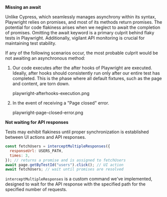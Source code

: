 **Missing an await**

Unlike Cypress, which seamlessly manages asynchrony within its syntax, Playwright relies on promises, and most of its methods return promises. The potential for code flakiness arises when we neglect to await the completion of promises. Omitting the await keyword is a primary culprit behind flaky tests in Playwright. Additionally, vigilant API monitoring is crucial for maintaining test stability.

If any of the following scenarios occur, the most probable culprit would be not awaiting an asynchronous method:

1. Our code executes after the after hooks of Playwright are executed. Ideally, after hooks should consistently run only after our entire test has completed. This is the phase where all default fixtures, such as the page and content, are torn down.

   <image>playwright-afterhooks-execution.png</image>

2. In the event of receiving a "Page closed" error.

   <image>playwright-page-closed-error.png</image>

**Not waiting for API responses**

Tests may exhibit flakiness until proper synchronization is established between UI actions and API responses.

```js
const fetchUsers = interceptMultipleResponses({
  responseUrl: USERS_PATH,
  times: 3,
}); // returns a promise and is assigned to fetchUsers
await page.getByTestId("users").click(); // UI action
await fetchUsers; // wait until promises are resolved
```

`interceptMultipleResponses` is a custom command we've implemented, designed to wait for the API response with the specified path for the specified number of requests.

